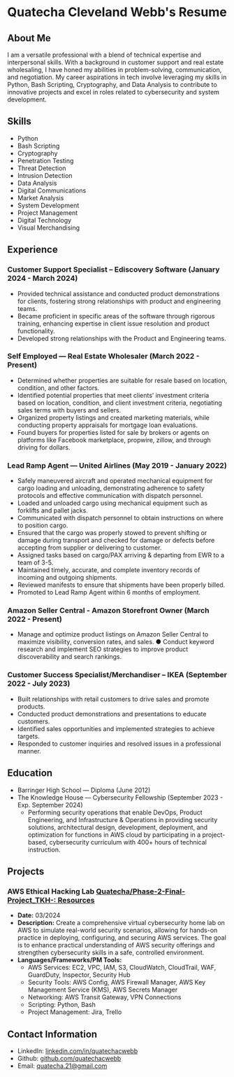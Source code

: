 # Quatecha Cleveland Webb's Resume

## About Me
I am a versatile professional with a blend of technical expertise and interpersonal skills. With a background in customer support and real estate wholesaling, I have honed my abilities in problem-solving, communication, and negotiation. My career aspirations in tech involve leveraging my skills in Python, Bash Scripting, Cryptography, and Data Analysis to contribute to innovative projects and excel in roles related to cybersecurity and system development.

## Skills
- Python
- Bash Scripting
- Cryptography
- Penetration Testing
- Threat Detection
- Intrusion Detection
- Data Analysis
- Digital Communications
- Market Analysis
- System Development
- Project Management
- Digital Technology
- Visual Merchandising
  

## Experience
### Customer Support Specialist – Ediscovery Software (January 2024 - March 2024)
- Provided technical assistance and conducted product demonstrations for clients, fostering strong relationships with product and engineering teams.
- Became proficient in specific areas of the software through rigorous training, enhancing expertise in client issue resolution and product functionality.
- Developed strong relationships with the Product and Engineering teams.

### Self Employed — Real Estate Wholesaler (March 2022 - Present)
- Determined whether properties are suitable for resale based on location, condition, and other factors.
- Identified potential properties that meet clients’ investment criteria based on location, condition, and client investment criteria, negotiating sales terms with buyers and sellers.
- Organized property listings and created marketing materials, while conducting property appraisals for mortgage loan evaluations.
- Found buyers for properties listed for sale by brokers or agents on platforms like Facebook marketplace, propwire, zillow, and through driving for dollars.

### Lead Ramp Agent — United Airlines (May 2019 - January 2022)
- Safely maneuvered aircraft and operated mechanical equipment for cargo loading and unloading, demonstrating adherence to safety protocols and effective communication with dispatch personnel.
- Loaded and unloaded cargo using mechanical equipment such as forklifts and pallet jacks.
- Communicated with dispatch personnel to obtain instructions on where to position cargo.
- Ensured that the cargo was properly stowed to prevent shifting or damage during transport and checked for damage or defects before accepting from supplier or delivering to customer.
- Assigned tasks based on cargo/PAX arriving & departing from EWR to a team of 3-5.
- Maintained timely, accurate, and complete inventory records of incoming and outgoing shipments.
- Reviewed manifests to ensure that shipments have been properly billed.
- Promoted to Lead Ramp Agent within 6 months of employment.

### Amazon Seller Central - Amazon Storefront Owner (March 2022 - Present)
- Manage and optimize product listings on Amazon Seller Central to maximize visibility, conversion rates, and sales.
● Conduct keyword research and implement SEO strategies to improve product discoverability and search rankings.

### Customer Success Specialist/Merchandiser – IKEA (September 2022 - July 2023)
- Built relationships with retail customers to drive sales and promote products.
- Conducted product demonstrations and presentations to educate customers.
- Identified sales opportunities and implemented strategies to achieve targets.
- Responded to customer inquiries and resolved issues in a professional manner.

## Education
- Barringer High School — Diploma (June 2012)
- The Knowledge House — Cybersecurity Fellowship (September 2023 - Exp. September 2024)
  - Performing security operations that enable DevOps, Product Engineering, and Infrastructure & Operations in providing security solutions, architectural design, development, deployment, and optimization for functions in AWS cloud by participating in a project-based, cybersecurity curriculum with 400+ hours of technical instruction.

## Projects
### AWS Ethical Hacking Lab [Quatecha/Phase-2-Final-Project_TKH-: Resources](github.com)
- **Date:** 03/2024
- **Description:** Create a comprehensive virtual cybersecurity home lab on AWS to simulate real-world security scenarios, allowing for hands-on practice in deploying, configuring, and securing AWS services. The goal is to enhance practical understanding of AWS security offerings and strengthen cybersecurity skills in a safe, controlled environment.
- **Languages/Frameworks/PM Tools:**
  - AWS Services: EC2, VPC, IAM, S3, CloudWatch, CloudTrail, WAF, GuardDuty, Inspector, Security Hub
  - Security Tools: AWS Config, AWS Firewall Manager, AWS Key Management Service (KMS), AWS Secrets Manager
  - Networking: AWS Transit Gateway, VPN Connections
  - Scripting: Python, Bash
  - Project Management: Jira, Trello

## Contact Information
- LinkedIn: [linkedin.com/in/quatechacwebb](https://www.linkedin.com/in/quatechacwebb)
- Github: [github.com/quatechacwebb](https://github.com/quatechacwebb)
- Email: quatecha.21@gmail.com

